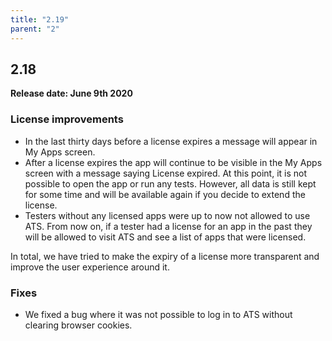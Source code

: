 ```yaml
---
title: "2.19"
parent: "2"
---
```


## 2.18

**Release date: June 9th 2020**

### License improvements

* In the last thirty days before a license expires a message will appear in My Apps screen.
* After a license expires the app will continue to be visible in the My Apps screen with a message saying License expired.
At this point, it is not possible to open the app or run any tests.
However, all data is still kept for some time and will be available again if you decide to extend the license.
* Testers without any licensed apps were up to now not allowed to use ATS.
From now on, if a tester had a license for an app in the past they will be allowed to visit ATS and see a list of apps that were licensed.

In total, we have tried to make the expiry of a license more transparent and improve the user experience around it.

### Fixes

* We fixed a bug where it was not possible to log in to ATS without clearing browser cookies.
